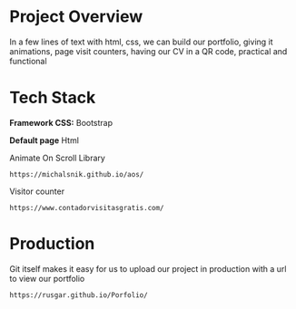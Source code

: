 # Project Overview
In a few lines of text with html, css, we can build our portfolio, giving it animations, page visit counters, having our CV in a QR code, practical and functional


# Tech Stack
**Framework CSS:** Bootstrap

**Default page** Html

Animate On Scroll Library
```
https://michalsnik.github.io/aos/
```

Visitor counter
```
https://www.contadorvisitasgratis.com/
```


# Production

Git itself makes it easy for us to upload our project in production with a url to view our portfolio
```
https://rusgar.github.io/Porfolio/
```

